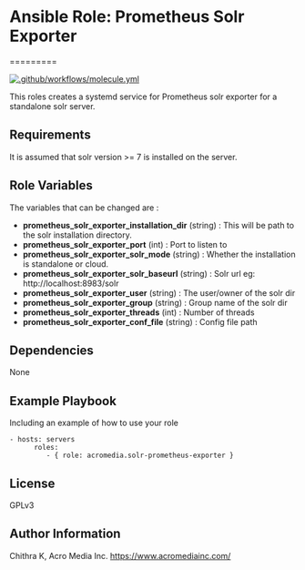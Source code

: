# Ansible Role: Prometheus Solr Exporter
=========

[![.github/workflows/molecule.yml](https://github.com/AcroMedia/ansible-role-solr-prometheus-exporter/actions/workflows/molecule.yml/badge.svg)](https://github.com/AcroMedia/ansible-role-solr-prometheus-exporter/actions/workflows/molecule.yml)

This roles creates a systemd service for Prometheus solr exporter for a standalone solr server.

Requirements
------------

It is assumed that solr version >= 7 is installed on the server.

Role Variables
--------------

The variables that can be changed are :

* **prometheus_solr_exporter_installation_dir** (string) : This will be path to the solr installation directory. 
* **prometheus_solr_exporter_port** (int) : Port to listen to
* **prometheus_solr_exporter_solr_mode** (string) : Whether the installation is standalone or cloud.
* **prometheus_solr_exporter_solr_baseurl** (string) : Solr url eg: http://localhost:8983/solr
* **prometheus_solr_exporter_user** (string) : The user/owner of the solr dir
* **prometheus_solr_exporter_group** (string) : Group name of the solr dir
* **prometheus_solr_exporter_threads** (int) : Number of threads
* **prometheus_solr_exporter_conf_file** (string) : Config file path


Dependencies
------------

None 

Example Playbook
----------------

Including an example of how to use your role

    - hosts: servers
          roles:
             - { role: acromedia.solr-prometheus-exporter }

License
-------

GPLv3

Author Information
------------------

Chithra K, Acro Media Inc.
https://www.acromediainc.com/
